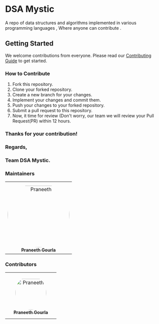 # DSA Mystic

A repo of data structures and algorithms implemented in various programming languages , Where anyone can contribute .

## Getting Started

We welcome contributions from everyone. Please read our [Contributing Guide](CONTRIBUTING.md) to get started.

### How to Contribute




1. Fork this repository.
2. Clone your forked repository.
3. Create a new branch for your changes.
4. Implement your changes and commit them.
5. Push your changes to your forked repository.
6. Submit a pull request to this repository.
7.  Now, it time for review (Don't worry, our team we will review your Pull Request(PR) within 12 hours.

### Thanks for your contribution!
### Regards,
### Team DSA Mystic.

### Maintainers

<table>
<tr>
    <td align="center" style="word-wrap: break-word; width: 200.0; height: 200.0">
        <a href="https://github.com/praneethgourla18">
            <img src="https://avatars.githubusercontent.com/u/154213100?s=400&u=b4d24984276871a5f96e7a5d1158cd58694e7c4e&v=4" width="200;"  style="border-radius:50%;align-items:center;justify-content:center;overflow:hidden;padding-top:10px" alt=Praneeth Gourla />
            <br />
            <sub style="font-size:14px"><b>Praneeth Gourla</b></sub>
        </a>
    </td>
    
        
</tr>
</table>

### Contributors

<table>
<tr>
    <td align="center" style="word-wrap: break-word; width: 150.0; height: 150.0">
        <a href=https://github.com/praneethgourla18>
            <img src="https://avatars.githubusercontent.com/u/154213100?s=400&u=b4d24984276871a5f96e7a5d1158cd58694e7c4e&v=4" width="100;"  style="border-radius:50%;align-items:center;justify-content:center;overflow:hidden;padding-top:10px" alt=Praneeth Gourla/>
            <br />
            <sub style="font-size:14px"><b>Praneeth Gourla</b></sub>
        </a>
    </td>
    
</tr>
</table>
